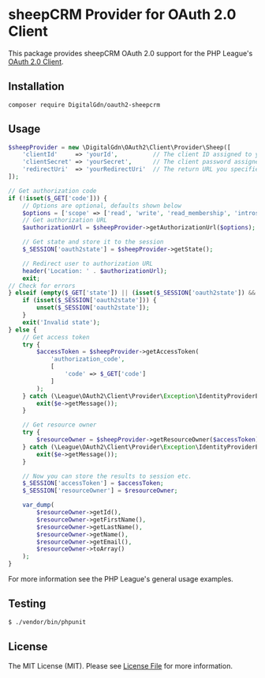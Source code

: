 # sheepCRM Provider for OAuth 2.0 Client

This package provides sheepCRM OAuth 2.0 support for the PHP League's [OAuth 2.0 Client](https://github.com/thephpleague/oauth2-client).

## Installation

```
composer require DigitalGdn/oauth2-sheepcrm
```

## Usage

```php
$sheepProvider = new \DigitalGdn\OAuth2\Client\Provider\Sheep([
    'clientId'     => 'yourId',          // The client ID assigned to you by sheepCRM
    'clientSecret' => 'yourSecret',      // The client password assigned to you by sheepCRM
    'redirectUri'  => 'yourRedirectUri'  // The return URL you specified for your app on sheepCRM
]);

// Get authorization code
if (!isset($_GET['code'])) {
    // Options are optional, defaults shown below
    $options = ['scope' => ['read', 'write', 'read_membership', 'introspection']];
    // Get authorization URL
    $authorizationUrl = $sheepProvider->getAuthorizationUrl($options);

    // Get state and store it to the session
    $_SESSION['oauth2state'] = $sheepProvider->getState();

    // Redirect user to authorization URL
    header('Location: ' . $authorizationUrl);
    exit;
// Check for errors
} elseif (empty($_GET['state']) || (isset($_SESSION['oauth2state']) && $_GET['state'] !== $_SESSION['oauth2state'])) {
    if (isset($_SESSION['oauth2state'])) {
        unset($_SESSION['oauth2state']);
    }
    exit('Invalid state');
} else {
    // Get access token
    try {
        $accessToken = $sheepProvider->getAccessToken(
            'authorization_code',
            [
                'code' => $_GET['code']
            ]
        );
    } catch (\League\OAuth2\Client\Provider\Exception\IdentityProviderException $e) {
        exit($e->getMessage());
    }

    // Get resource owner
    try {
        $resourceOwner = $sheepProvider->getResourceOwner($accessToken);
    } catch (\League\OAuth2\Client\Provider\Exception\IdentityProviderException $e) {
        exit($e->getMessage());
    }

    // Now you can store the results to session etc.
    $_SESSION['accessToken'] = $accessToken;
    $_SESSION['resourceOwner'] = $resourceOwner;

    var_dump(
        $resourceOwner->getId(),
        $resourceOwner->getFirstName(),
        $resourceOwner->getLastName(),
        $resourceOwner->getName(),
        $resourceOwner->getEmail(),
        $resourceOwner->toArray()
    );
}
```

For more information see the PHP League's general usage examples.

## Testing

``` bash
$ ./vendor/bin/phpunit
```

## License

The MIT License (MIT). Please see [License File](https://github.com/DigitalGdn/oauth2-sheepcrm/blob/master/LICENSE) for more information.
